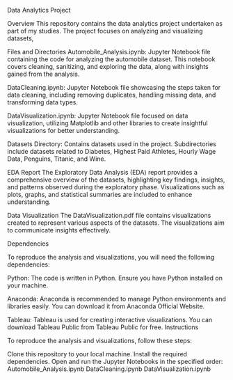 Data Analytics Project

Overview
This repository contains the data analytics project undertaken as part of my studies. The project focuses on analyzing and visualizing datasets,

Files and Directories
Automobile_Analysis.ipynb: Jupyter Notebook file containing the code for analyzing the automobile dataset. This notebook covers cleaning, sanitizing, and exploring the data, along with insights gained from the analysis.

DataCleaning.ipynb: Jupyter Notebook file showcasing the steps taken for data cleaning, including removing duplicates, handling missing data, and transforming data types.

DataVisualization.ipynb: Jupyter Notebook file focused on data visualization, utilizing Matplotlib and other libraries to create insightful visualizations for better understanding.

Datasets Directory: Contains datasets used in the project. Subdirectories include datasets related to Diabetes, Highest Paid Athletes, Hourly Wage Data, Penguins, Titanic, and Wine.

EDA Report
The Exploratory Data Analysis (EDA) report provides a comprehensive overview of the datasets, highlighting key findings, insights, and patterns observed during the exploratory phase. Visualizations such as plots, graphs, and statistical summaries are included to enhance understanding.

Data Visualization
The DataVisualization.pdf file contains visualizations created to represent various aspects of the datasets. The visualizations aim to communicate insights effectively.

Dependencies

To reproduce the analysis and visualizations, you will need the following dependencies:

Python: The code is written in Python. Ensure you have Python installed on your machine.

Anaconda: Anaconda is recommended to manage Python environments and libraries easily. You can download it from Anaconda Official Website.

Tableau: Tableau is used for creating interactive visualizations. You can download Tableau Public from Tableau Public for free.
Instructions


To reproduce the analysis and visualizations, follow these steps:

Clone this repository to your local machine.
Install the required dependencies.
Open and run the Jupyter Notebooks in the specified order:
Automobile_Analysis.ipynb
DataCleaning.ipynb
DataVisualization.ipynb
